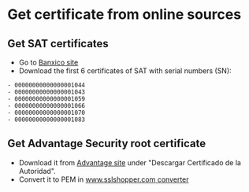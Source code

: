 # Get certificate from online sources

## Get SAT certificates

- Go to [Banxico site](http://www.banxico.org.mx/sistemas-de-pago/servicios/firma-electronica/certificados-de-la-ies/certificados-ies.html)
- Download the first 6 certificates of SAT with serial numbers (SN):
```
- 00000000000000001044
- 00000000000000001043
- 00000000000000001059
- 00000000000000001066
- 00000000000000001070
- 00000000000000001083
```

## Get Advantage Security root certificate

- Download it from [Advantage site](https://ca.advantage-security.com/psceconomia/) under "Descargar Certificado de la Autoridad".
- Convert it to PEM in [www.sslshopper.com converter](https://www.sslshopper.com/ssl-converter.html)
